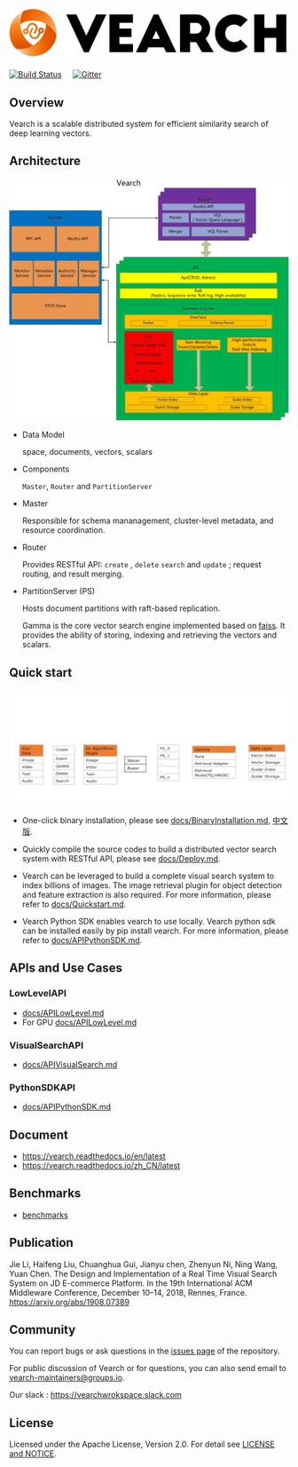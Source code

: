 <div align="center">
  <img src="docs/img/vearch_logo.png">
</div>

[![Build Status](https://travis-ci.org/vearch/vearch.svg?branch=master)](https://travis-ci.org/vearch/vearch)  &nbsp;&nbsp;&nbsp; [![Gitter](https://badges.gitter.im/vector_search/community.svg)](https://gitter.im/vector_search/community?utm_source=badge&utm_medium=badge&utm_campaign=pr-badge)
## Overview

Vearch is a scalable distributed system for efficient similarity search of deep learning vectors. 


## Architecture

![arc](docs/img/VearchArch.jpg)

* Data Model

  space, documents, vectors, scalars

* Components

  `Master`, `Router` and `PartitionServer` 

* Master 

  Responsible for schema mananagement, cluster-level metadata, and resource coordination. 
  
* Router

  Provides RESTful API: `create`  , `delete`  `search` and `update` ; request routing, and result merging. 

* PartitionServer (PS)

  Hosts document partitions with raft-based replication.

  Gamma is the core vector search engine implemented based on [faiss](https://github.com/facebookresearch/faiss). It provides the ability of storing, indexing and retrieving the vectors and scalars.


## Quick start
![docs/img/plugin/main_process.gif](docs/img/plugin/main_process.gif)

* One-click binary installation, please see [docs/BinaryInstallation.md](docs/BinaryInstallation.md), [中文版](docs/BinaryInstallationZH_CN.md).

* Quickly compile the source codes to build a distributed vector search system with RESTful API, please see [docs/Deploy.md](docs/Deploy.md).

* Vearch can be leveraged to build a complete visual search system to index billions of images. The image retrieval plugin for object detection and feature extraction is also required. For more information, please refer to [docs/Quickstart.md](docs/Quickstart.md).

* Vearch Python SDK enables vearch to use locally. Vearch python sdk can be installed easily by pip install vearch. For more information, please refer to [docs/APIPythonSDK.md](docs/APIPythonSDK.md).

## APIs and Use Cases


### LowLevelAPI
* [docs/APILowLevel.md](docs/APILowLevel.md)
* For GPU [docs/APILowLevel.md](docs/APILowLevelOnGPU.md)


### VisualSearchAPI
* [docs/APIVisualSearch.md](docs/APIVisualSearch.md)

### PythonSDKAPI
* [docs/APIPythonSDK.md](docs/APIPythonSDK.md)

## Document

* https://vearch.readthedocs.io/en/latest
* https://vearch.readthedocs.io/zh_CN/latest

## Benchmarks

* [benchmarks](/engine/benchs/README.md)

## Publication
Jie Li, Haifeng Liu, Chuanghua Gui, Jianyu chen, Zhenyun Ni, Ning Wang, Yuan Chen. The Design and Implementation of a Real Time Visual Search System on JD E-commerce Platform. In the 19th International ACM Middleware Conference, December 10–14, 2018, Rennes, France. https://arxiv.org/abs/1908.07389


## Community
You can report bugs or ask questions in the [issues page](https://github.com/vearch/vearch/issues) of the repository.

For public discussion of Vearch or for questions, you can also send email to vearch-maintainers@groups.io.

Our slack : https://vearchwrokspace.slack.com


## License
Licensed under the Apache License, Version 2.0. For detail see [LICENSE and NOTICE](https://github.com/vearch/vearch/blob/master/LICENSE).
